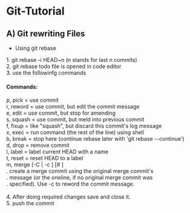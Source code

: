 # Git-Tutorial

##  A) Git rewriting Files

- Using git rebase 

<p>
1. git rebase -i HEAD~n (n stands for last n commits)<br>
2. git rebase todo file is opened in code editor<br>
3. use the followinfg commands<br>

#### Commands:<br>
p, pick <commit> = use commit<br>
r, reword <commit> = use commit, but edit the commit message<br>
e, edit <commit> = use commit, but stop for amending<br>
s, squash <commit> = use commit, but meld into previous commit<br>
f, fixup <commit> = like "squash", but discard this commit's log message<br>
x, exec <command> = run command (the rest of the line) using shell<br>
b, break = stop here (continue rebase later with 'git rebase --continue')<br>
d, drop <commit> = remove commit<br>
l, label <label> = label current HEAD with a name<br>
t, reset <label> = reset HEAD to a label<br>
m, merge [-C <commit> | -c <commit>] <label> [# <oneline>]<br>
.       create a merge commit using the original merge commit's<br>
.       message (or the oneline, if no original merge commit was<br>
.       specified). Use -c <commit> to reword the commit message.<br>
<br>
4. After doing required changes save and close it.<br>
5. push the commit<br>
</p>

